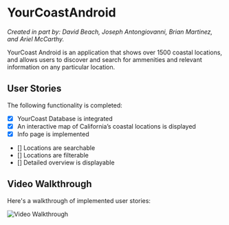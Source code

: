 # YourCoastAndroid
*Created in part by: David Beach, Joseph Antongiovanni, Brian Martinez, and Ariel McCarthy.*

YourCoast Android is an application that shows over 1500 coastal locations, and allows users to discover and search for ammenities and relevant information on any particular location.

## User Stories

The following functionality is completed:

- [X] YourCoast Database is integrated
- [X] An interactive map of California’s coastal locations is displayed
- [X] Info page is implemented
- [] Locations are searchable
- [] Locations are filterable
- [] Detailed overview is displayable 

## Video Walkthrough

Here's a walkthrough of implemented user stories:

<img src='ADD LINK HERE' title='Video Walkthrough' width='' alt='Video Walkthrough' />
